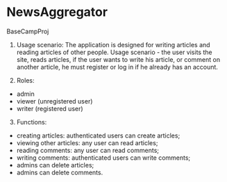 # NewsAggregator
BaseCampProj

1) Usage scenario:
  The application is designed for writing articles and reading articles of other people.
  Usage scenario - the user visits the site, reads articles, if the user wants to write his article, or comment on another article, he must   register or log in if he already has an account.

2) Roles:
- admin
- viewer (unregistered user)
- writer (registered user)

3) Functions:
- creating articles: authenticated users can create articles;
- viewing other articles: any user can read articles;
- reading comments: any user can read comments;
- writing comments: authenticated users can write comments;
- admins can delete articles;
- admins can delete comments.
